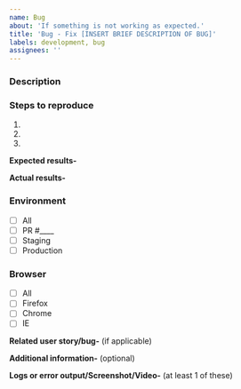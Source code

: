 ```yaml
---
name: Bug
about: 'If something is not working as expected.'
title: 'Bug - Fix [INSERT BRIEF DESCRIPTION OF BUG]'
labels: development, bug
assignees: ''
---
```


### Description

### Steps to reproduce

1.
2.
3.

**Expected results-**

**Actual results-**

### Environment

- [ ] All
- [ ] PR #\_\_\_\_
- [ ] Staging
- [ ] Production

### Browser

- [ ] All
- [ ] Firefox
- [ ] Chrome
- [ ] IE

**Related user story/bug-** (if applicable)

**Additional information-** (optional)

**Logs or error output/Screenshot/Video-** (at least 1 of these)

